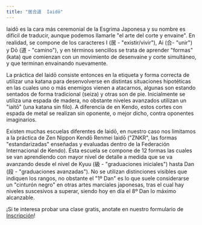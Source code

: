 ```yaml
---
title: "居合道  Iaidō"
---
```


Iaidō es la cara más ceremonial de la Esgrima Japonesa y su nombre es difícil de traducir, aunque podemos llamarle "el arte del corte y envaine". En realidad, se compone de los caracteres I (居 - "existir/vivir"), Ai (合- "unir") y Dō (道 - "camino"), y en términos sencillos se trata de aprender "formas" (kata) que comienzan con un movimiento de desenvaine y corte simultáneo, y que terminan envainando nuevamente.

La práctica del Iaidō consiste entonces en la etiqueta y forma correcta de utilizar una katana para desenvolverse en distintas situaciones hipotéticas en las cuales uno o más enemigos vienen a atacarnos, algunas son estando sentados de forma tradicional (seiza) y otras son de pie. Inicialmente se utiliza una espada de madera, no obstante niveles avanzados utilizan un "iaitō" (una katana sin filo). A diferencia de en Kendo, estos cortes con espada de metal se realizan sin oponente, o mejor dicho, contra oponentes imaginarios.

Existen muchas escuelas diferentes de Iaidō, en nuestro caso nos limitamos a la práctica de Zen Nippon Kendō Renmei Iaidō ("ZNKR", las formas "estandarizadas" enseñadas y evaluadas dentro de la Federación Internacional de Kendo). Ésta escuela se compone de 12 formas las cuales se van aprendiendo con mayor nivel de detalle a medida que se va avanzando desde el nivel de Kyuu (級 - "graduaciones iniciales") hasta Dan (段 - "graduaciones avanzadas"). No se utilizan distinciones visibles que indiquen los rangos, no obstante el "1º Dan" es lo que suele considerarse un "cinturón negro" en otras artes marciales japonesas, tras el cual hay niveles suscesivos a superar, siendo hoy en día el 8º Dan lo máximo alcanzable.

¡Si te interesa probar una clase gratis, anotate en nuestro formulario de [Inscripción](/inscripcion)!